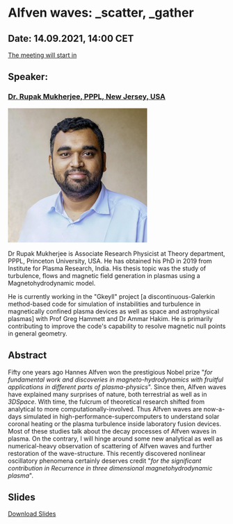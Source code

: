 # Alfven waves: _scatter, _gather

## Date: 14.09.2021, 14:00 CET
<script src="https://cdn.logwork.com/widget/countdown.js"></script>
<a href="https://logwork.com/countdown-qeg8" class="countdown-timer" data-timezone="Europe/Oslo" data-date="2021-09-14 14:00">The meeting will start in</a>
## Speaker: 
### [Dr. Rupak Mukherjee, PPPL, New Jersey, USA](https://theory.pppl.gov/people/profile.php?pid=155&n=Rupak-Mukherjee) 

![Rupak-Mukherjee](assets/images/rupak.png)

Dr Rupak Mukherjee is Associate Research Physicist at Theory department, PPPL, Princeton University, USA. He has obtained his PhD in 2019 from Institute for Plasma Research, India. His thesis topic was the study of turbulence, flows and magnetic field generation in plasmas using a Magnetohydrodynamic model.

He is currently working in the "Gkeyll" project [a discontinuous-Galerkin method-based code for simulation of instabilities and turbulence in magnetically confined plasma devices as well as space and astrophysical plasmas] with Prof Greg Hammett and Dr Ammar Hakim. He is primarily contributing to improve the code's capability to resolve magnetic null points in general geometry.

## Abstract
Fifty one years ago Hannes Alfven won the prestigious Nobel prize "_for fundamental work and discoveries in magneto-hydrodynamics with fruitful applications in different parts of plasma-physics_". Since then, Alfven waves have explained many surprises of nature, both terrestrial as well as in _3DSpace_. With time, the fulcrum of theoretical research shifted from analytical to more computationally-involved. Thus Alfven waves are now-a-days simulated in high-performance-supercomputers to understand solar coronal heating or the plasma turbulence inside laboratory fusion devices. Most of these studies talk about the decay processes of Alfven waves in plasma. On the contrary, I will hinge around some new analytical as well as numerical-heavy observation of scattering of Alfven waves and further restoration of the wave-structure. This recently discovered nonlinear oscillatory phenomena certainly deserves credit "_for the significant contribution in Recurrence in three dimensional magnetohydrodynamic plasma_".

## Slides
[Download Slides](assets/slides/talk02.pdf)
